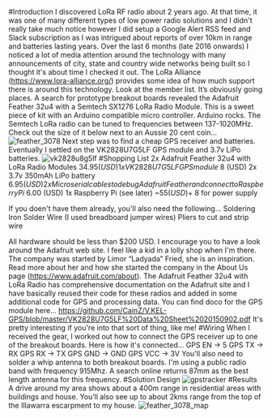 #Introduction
I discovered LoRa RF radio about 2 years ago. At that time, it was one of many different types of low power radio solutions and I didn't really take much notice however I did setup a Google Alert RSS feed and Slack subscription as I was intrigued about reports of over 10km in range and batteries lasting years.
Over the last 6 months (late 2016 onwards) I noticed a lot of media attention around the technology with many announcements of city, state and country wide networks being built so I thought it's about time I checked it out. The LoRa Alliance (https://www.lora-alliance.org/) provides some idea of how much support there is around this technology. Look at the member list. It’s obviously going places.
A search for prototype breakout boards revealed the Adafruit Feather 32u4 with a Semtech SX1276 LoRa Radio Module. This is a sweet piece of kit with an Arduino compatible micro controller. Arduino rocks. The Semtech LoRa radio can be tuned to frequencies between 137-1020MHz. Check out the size of it below next to an Aussie 20 cent coin…
![feather_3078](https://cloud.githubusercontent.com/assets/4920375/25772034/a2f2a50a-32a4-11e7-862f-2bc6c7d03c20.png)
Next step was to find a cheap GPS receiver and batteries. Eventually I settled on the VK2828U7G5LF GPS module and 3.7v LiPo batteries.
![vk2828u8g5lf](https://cloud.githubusercontent.com/assets/4920375/25771792/db6bf13a-329e-11e7-9a6e-a55ecd2b7c7f.png)
#Shopping List
2x Adafruit Feather 32u4 with LoRa Radio Modules $34.95 (USD)
1x VK2828U7G5LF GPS module ~$8 (USD)
2x 3.7v 350mAh LiPo battery $6.95 (USD)
2x Micro serial cables to debug Adafruit Feather and connect to Raspberry Pi ~$6.00 (USD)
1x Raspberry Pi (see later) ~$55 (USD) + ~$8 for power supply

If you doen't have them already, you'll also need the following...
Soldering Iron
Solder
Wire (I used breadboard jumper wires)
Pliers to cut and strip wire

All hardware should be less than $200 USD.
I encourage you to have a look around the Adafruit web site. I feel like a kid in a lolly shop when I'm there. The company was started by Limor “Ladyada” Fried, she is an inspiration. Read more about her and how she started the company in the About Us page (https://www.adafruit.com/about).
The Adafruit Feather 32u4 with LoRa Radio has comprehensive documentation on the Adafruit site and I have basically reused their code for these radios and added in some additional code for GPS and processing data.
You can find doco for the GPS module here…
https://github.com/CainZ/V.KEL-GPS/blob/master/VK2828U7G5LF%20Data%20Sheet%2020150902.pdf
It's pretty interesting if you're into that sort of thing, like me!
#Wiring
When I received the gear, I worked out how to connect the GPS receiver up to one of the breakout boards. Here is how it's connected...
GPS EN -> 5
GPS TX -> RX
GPS RX -> TX
GPS GND -> GND
GPS VCC -> 3V
You'll also need to solder a whip antenna to both breakout boards. I'm using a public radio band with frequency 915Mhz. A search online returns 87mm as the best length antenna for this frequency.
#Solution Design
![gpstracker](https://cloud.githubusercontent.com/assets/4920375/25830080/d50b65f4-349d-11e7-8016-5bfe612977ad.png)
#Results
A drive around my area shows about a 400m range in residential areas with buildings and house. You’ll also see up to about 2kms range from the top of the Illawarra escarpment to my house.
![feather_3078_map](https://cloud.githubusercontent.com/assets/4920375/25830088/dec356e2-349d-11e7-9509-b785966f39fb.png)







